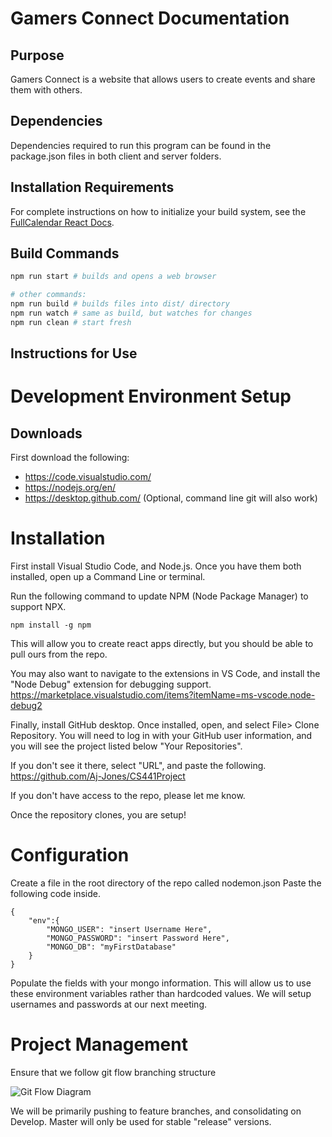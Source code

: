 # Gamers Connect Documentation

## Purpose
Gamers Connect is a website that allows users to create events and share them with others.

## Dependencies
Dependencies required to run this program can be found in the package.json files in both client and server folders.

## Installation Requirements
For complete instructions on how to initialize your build system, see the [FullCalendar React Docs](https://fullcalendar.io/docs/react).

## Build Commands

```bash
npm run start # builds and opens a web browser

# other commands:
npm run build # builds files into dist/ directory
npm run watch # same as build, but watches for changes
npm run clean # start fresh
```

## Instructions for Use

# Development Environment Setup

## Downloads 
First download the following:

 - https://code.visualstudio.com/
 - https://nodejs.org/en/
 - https://desktop.github.com/ (Optional, command line git will also work)

# Installation
First install Visual Studio Code, and Node.js.
Once you have them both installed, open up a Command Line or terminal.

Run the following command to update NPM  (Node Package Manager) to support NPX.

   ```
npm install -g npm
```

This will allow you to create react apps directly, but you should be able to pull ours from the repo.

You may also want to navigate to the extensions in VS Code, and install the "Node Debug" extension for debugging support.
https://marketplace.visualstudio.com/items?itemName=ms-vscode.node-debug2

Finally, install GitHub desktop.
Once installed, open, and select File> Clone Repository.
You will need to log in with your GitHub user information, and you will see the project listed below "Your Repositories".

If you don't see it there, select "URL", and paste the following.
https://github.com/Aj-Jones/CS441Project

If you don't have access to the repo, please let me know.

Once the repository clones, you are setup!

# Configuration
Create a file in the root directory of the repo called 
nodemon.json
Paste the following code inside.
```
{
    "env":{
        "MONGO_USER": "insert Username Here",
        "MONGO_PASSWORD": "insert Password Here",
        "MONGO_DB": "myFirstDatabase"
    }
}
```
Populate the fields with your mongo information.
This will allow us to use these environment variables rather than hardcoded values.
We will setup usernames and passwords at our next meeting.

# Project Management 
Ensure that we follow git flow branching structure

![Git Flow Diagram](https://www.campingcoder.com/post/20180412-git-flow.png)


We will be primarily pushing to feature branches, and consolidating on Develop.
Master will only be used for stable "release" versions.
